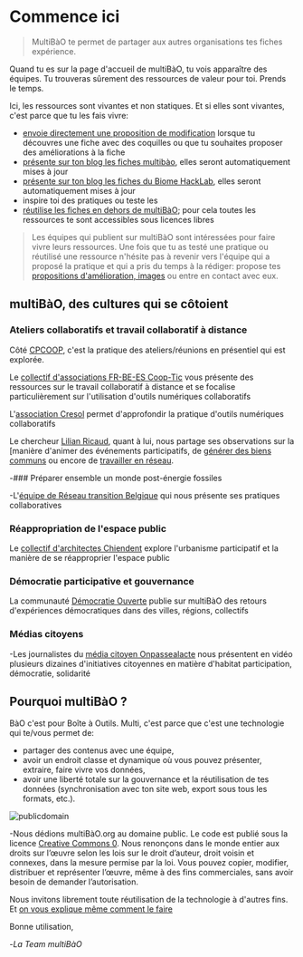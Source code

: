 # Commence ici
 
> MultiBàO te permet de partager aux autres organisations tes fiches expérience.  
 
Quand tu es sur la page d'accueil de multiBàO, tu vois apparaître des équipes. Tu trouveras sûrement des ressources de valeur pour toi. Prends le temps. 
 
 Ici, les ressources sont vivantes et non statiques. Et si elles sont vivantes, c'est parce que tu les fais vivre:
* [envoie directement une proposition de modification](http://www.multibao.org/#multibao/documentation/blob/master/fiches/proposer_modification.md) lorsque tu découvres une fiche avec des coquilles ou que tu souhaites proposer des améliorations à la fiche
* [présente sur ton blog les fiches multibào](http://www.multibao.org/#multibao/documentation/blob/master/fiches/integrer_fiche_site.md), elles seront automatiquement mises à jour
* [présente sur ton blog les fiches du Biome HackLab](http://www.multibao.org/#multibao/documentation/blob/master/fiches/integrer_fiche_site.md), elles seront automatiquement mises à jour
* inspire toi des pratiques ou teste les
* [réutilise les fiches en dehors de multiBàO](http://multibao.org/#multibao/documentation/blob/master/fiches/choisir_licence_libre.md); pour cela toutes les ressources te sont accessibles sous licences libres

 
> Les équipes qui publient sur multiBàO sont intéressées pour faire vivre leurs ressources. Une fois que tu as testé une pratique ou réutilisé une ressource n'hésite pas à revenir vers l'équipe qui a proposé la pratique et qui a pris du temps à la rédiger: propose tes [propositions d'amélioration, images](http://www.multibao.org/#multibao/documentation/blob/master/fiches/proposer_modification.md) ou entre en contact avec eux. 

 
## multiBàO, des cultures qui se côtoient
 
### Ateliers collaboratifs et travail collaboratif à distance

Côté [CPCOOP](http://multibao.org/#cpcoop), c'est la pratique des ateliers/réunions en présentiel qui est explorée. 

 
Le [collectif d'associations FR-BE-ES Coop-Tic](http://multibao.org/#supagroflorac/cooptic/tree/master/contributions) vous présente des ressources sur le travail collaboratif à distance et se focalise particulièrement sur l'utilisation d'outils numériques collaboratifs

 
L'[association Cresol](http://multibao.org/#RomainLalande/Cre-sol) permet d'approfondir la pratique d'outils numériques collaboratifs
 
Le chercheur [Lilian Ricaud](http://multibao.org/#lilianricaud/travail-en-reseau), quant à lui, nous partage ses observations sur la [manière d'animer des événements participatifs, de [générer des biens communs](http://multibao.org/#lilianricaud/minga) ou encore de [travailler en réseau](http://multibao.org/#lilianricaud/travail-en-reseau).

 
-### Préparer ensemble un monde post-énergie fossiles 
 
-L'[équipe de Réseau transition Belgique](http://multibao.org/#reseautransitionwb) qui nous présente ses pratiques collaboratives

 
### Réappropriation de l'espace public 
 
Le [collectif d'architectes Chiendent](http://multibao.org/#chiendent) explore l'urbanisme participatif et la manière de se réapproprier l'espace public

 
### Démocratie participative et gouvernance 
 
La communauté [Démocratie Ouverte](http://multibao.org/#alecoz/democratie_ouverte/tree/master/contributions) publie sur multiBàO des retours d'expériences démocratiques dans des villes, régions, collectifs

 
### Médias citoyens
 
-Les journalistes du [média citoyen Onpassealacte](http://http://multibao.org/#onpassealacte) nous présentent en vidéo plusieurs dizaines d'initiatives citoyennes en matière d'habitat participation, démocratie, solidarité

 
## Pourquoi multiBàO ?
 
BàO c'est pour Boîte à Outils. Multi, c'est parce que c'est une technologie qui te/vous  permet de:

 * partager des contenus avec une équipe,
 * avoir un endroit classe et dynamique où vous pouvez présenter, extraire, faire vivre vos données,
 * avoir une liberté totale sur la gouvernance et la réutilisation de tes données (synchronisation avec ton site web, export sous tous les formats, etc.).

 
 ![publicdomain](https://licensebuttons.net/p/zero/1.0/88x31.png)
 
-Nous dédions multiBàO.org au domaine public. Le code est publié sous la licence [Creative Commons 0](https://creativecommons.org/publicdomain/zero/1.0/deed.fr). Nous renonçons dans le monde entier aux droits sur l’œuvre selon les lois sur le droit d’auteur, droit voisin et connexes, dans la mesure permise par la loi. Vous pouvez copier, modifier, distribuer et représenter l’œuvre, même à des fins commerciales, sans avoir besoin de demander l’autorisation.

 
 Nous invitons librement toute réutilisation de la technologie à d'autres fins. 
 Et [on vous explique même comment le faire](https://github.com/daktary-team/daktary)
 
 Bonne utilisation,
 
-*La Team multiBàO*




